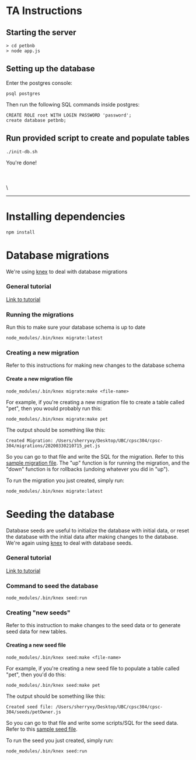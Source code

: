# TA Instructions
## Starting the server
```
> cd petbnb
> node app.js
```

## Setting up the database

Enter the postgres console:
```
psql postgres
```

Then run the following SQL commands inside postgres:
```
CREATE ROLE root WITH LOGIN PASSWORD 'password';
create database petbnb;
```
## Run provided script to create and populate tables
```
./init-db.sh
```

You're done!
\
\
\
\
\

- - -

# Installing dependencies
```
npm install
```

# Database migrations
We're using [knex](http://knexjs.org/) to deal with database migrations

### General tutorial
[Link to tutorial](https://www.jernejsila.com/2016/09/04/creating-database-migrations-seeds-node-js/)

### Running the migrations
Run this to make sure your database schema is up to date
```
node_modules/.bin/knex migrate:latest
```

### Creating a new migration
Refer to this instructions for making new changes to the database schema

#### Create a new migration file
```
node_modules/.bin/knex migrate:make <file-name>
```
For example, if you're creating a new migration file to create a table called "pet", then you would probably run this:
```
node_modules/.bin/knex migrate:make pet
```

The output should be something like this:
```
Created Migration: /Users/sherryxy/Desktop/UBC/cpsc304/cpsc-304/migrations/20200330210715_pet.js
```

So you can go to that file and write the SQL for the migration. Refer to this [sample migration file](migrations/20200330213838_petOwner.js).
The "up" function is for running the migration, and the "down" function is for rollbacks (undoing whatever you did in "up").

To run the migration you just created, simply run:
```
node_modules/.bin/knex migrate:latest
```

# Seeding the database
Database seeds are useful to initialize the database with initial data, or reset the database with the initial data after making changes to the database.
We're again using [knex](http://knexjs.org/) to deal with database seeds.

### General tutorial
[Link to tutorial](https://www.jernejsila.com/2016/09/04/creating-database-migrations-seeds-node-js/)

### Command to seed the database
```
node_modules/.bin/knex seed:run
```

### Creating "new seeds"
Refer to this instruction to make changes to the seed data or to generate seed data for new tables.

#### Creating a new seed file
```
node_modules/.bin/knex seed:make <file-name>
```
For example, if you're creating a new seed file to populate a table called "pet", then you'd do this:
```
node_modules/.bin/knex seed:make pet
```
The output should be something like this:
```
Created seed file: /Users/sherryxy/Desktop/UBC/cpsc304/cpsc-304/seeds/petOwner.js
```

So you can go to that file and write some scripts/SQL for the seed data. Refer to this [sample seed file](seeds/petOwner.js).

To run the seed you just created, simply run:
```
node_modules/.bin/knex seed:run
```
